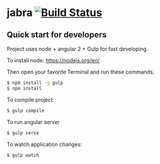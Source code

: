 # jabra [![Build Status](https://travis-ci.org/Flight/kfc.svg?branch=master)](https://travis-ci.org/Flight/kfc)

## Quick start for developers
Project uses node + angular 2 + Gulp for fast developing.

To install node: https://nodejs.org/en/

Then open your favorite Terminal and run these commands.

```sh
$ npm install -g gulp
$ npm install
```

To compile project:
```sh
$ gulp compile
```

To run angular server
```sh
$ gulp serve
```

To watch application changes:
```sh
$ gulp watch
```